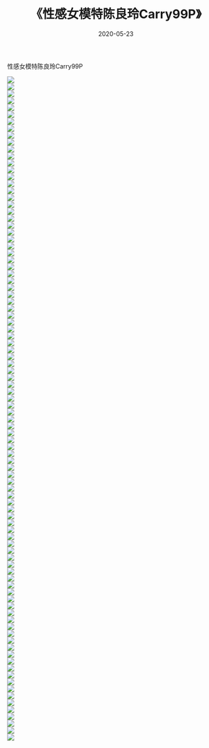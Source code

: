 ﻿---
layout: post
title:  《性感女模特陈良玲Carry99P》
date:   2020-05-23
img: http://pic.660000.xyz/1:/性感/2020/性感女模特陈良玲Carry99P/000.jpg
categories: [美女, 清纯, 唯美]
---

性感女模特陈良玲Carry99P

  ![](http://pic.660000.xyz/1:/性感/2020/性感女模特陈良玲Carry99P/001.jpg) <br> ![](http://pic.660000.xyz/1:/性感/2020/性感女模特陈良玲Carry99P/002.jpg) <br> ![](http://pic.660000.xyz/1:/性感/2020/性感女模特陈良玲Carry99P/003.jpg) <br> ![](http://pic.660000.xyz/1:/性感/2020/性感女模特陈良玲Carry99P/004.jpg) <br> ![](http://pic.660000.xyz/1:/性感/2020/性感女模特陈良玲Carry99P/005.jpg) <br> ![](http://pic.660000.xyz/1:/性感/2020/性感女模特陈良玲Carry99P/006.jpg) <br> ![](http://pic.660000.xyz/1:/性感/2020/性感女模特陈良玲Carry99P/007.jpg) <br> ![](http://pic.660000.xyz/1:/性感/2020/性感女模特陈良玲Carry99P/008.jpg) <br> ![](http://pic.660000.xyz/1:/性感/2020/性感女模特陈良玲Carry99P/009.jpg) <br> ![](http://pic.660000.xyz/1:/性感/2020/性感女模特陈良玲Carry99P/010.jpg) <br> ![](http://pic.660000.xyz/1:/性感/2020/性感女模特陈良玲Carry99P/011.jpg) <br> ![](http://pic.660000.xyz/1:/性感/2020/性感女模特陈良玲Carry99P/012.jpg) <br> ![](http://pic.660000.xyz/1:/性感/2020/性感女模特陈良玲Carry99P/013.jpg) <br> ![](http://pic.660000.xyz/1:/性感/2020/性感女模特陈良玲Carry99P/014.jpg) <br> ![](http://pic.660000.xyz/1:/性感/2020/性感女模特陈良玲Carry99P/015.jpg) <br> ![](http://pic.660000.xyz/1:/性感/2020/性感女模特陈良玲Carry99P/016.jpg) <br> ![](http://pic.660000.xyz/1:/性感/2020/性感女模特陈良玲Carry99P/017.jpg) <br> ![](http://pic.660000.xyz/1:/性感/2020/性感女模特陈良玲Carry99P/018.jpg) <br> ![](http://pic.660000.xyz/1:/性感/2020/性感女模特陈良玲Carry99P/019.jpg) <br> ![](http://pic.660000.xyz/1:/性感/2020/性感女模特陈良玲Carry99P/020.jpg) <br> ![](http://pic.660000.xyz/1:/性感/2020/性感女模特陈良玲Carry99P/021.jpg) <br> ![](http://pic.660000.xyz/1:/性感/2020/性感女模特陈良玲Carry99P/022.jpg) <br> ![](http://pic.660000.xyz/1:/性感/2020/性感女模特陈良玲Carry99P/023.jpg) <br> ![](http://pic.660000.xyz/1:/性感/2020/性感女模特陈良玲Carry99P/024.jpg) <br> ![](http://pic.660000.xyz/1:/性感/2020/性感女模特陈良玲Carry99P/025.jpg) <br> ![](http://pic.660000.xyz/1:/性感/2020/性感女模特陈良玲Carry99P/026.jpg) <br> ![](http://pic.660000.xyz/1:/性感/2020/性感女模特陈良玲Carry99P/027.jpg) <br> ![](http://pic.660000.xyz/1:/性感/2020/性感女模特陈良玲Carry99P/028.jpg) <br> ![](http://pic.660000.xyz/1:/性感/2020/性感女模特陈良玲Carry99P/029.jpg) <br> ![](http://pic.660000.xyz/1:/性感/2020/性感女模特陈良玲Carry99P/030.jpg) <br> ![](http://pic.660000.xyz/1:/性感/2020/性感女模特陈良玲Carry99P/031.jpg) <br> ![](http://pic.660000.xyz/1:/性感/2020/性感女模特陈良玲Carry99P/032.jpg) <br> ![](http://pic.660000.xyz/1:/性感/2020/性感女模特陈良玲Carry99P/033.jpg) <br> ![](http://pic.660000.xyz/1:/性感/2020/性感女模特陈良玲Carry99P/034.jpg) <br> ![](http://pic.660000.xyz/1:/性感/2020/性感女模特陈良玲Carry99P/035.jpg) <br> ![](http://pic.660000.xyz/1:/性感/2020/性感女模特陈良玲Carry99P/036.jpg) <br> ![](http://pic.660000.xyz/1:/性感/2020/性感女模特陈良玲Carry99P/037.jpg) <br> ![](http://pic.660000.xyz/1:/性感/2020/性感女模特陈良玲Carry99P/038.jpg) <br> ![](http://pic.660000.xyz/1:/性感/2020/性感女模特陈良玲Carry99P/039.jpg) <br> ![](http://pic.660000.xyz/1:/性感/2020/性感女模特陈良玲Carry99P/040.jpg) <br> ![](http://pic.660000.xyz/1:/性感/2020/性感女模特陈良玲Carry99P/041.jpg) <br> ![](http://pic.660000.xyz/1:/性感/2020/性感女模特陈良玲Carry99P/042.jpg) <br> ![](http://pic.660000.xyz/1:/性感/2020/性感女模特陈良玲Carry99P/043.jpg) <br> ![](http://pic.660000.xyz/1:/性感/2020/性感女模特陈良玲Carry99P/044.jpg) <br> ![](http://pic.660000.xyz/1:/性感/2020/性感女模特陈良玲Carry99P/045.jpg) <br> ![](http://pic.660000.xyz/1:/性感/2020/性感女模特陈良玲Carry99P/046.jpg) <br> ![](http://pic.660000.xyz/1:/性感/2020/性感女模特陈良玲Carry99P/047.jpg) <br> ![](http://pic.660000.xyz/1:/性感/2020/性感女模特陈良玲Carry99P/048.jpg) <br> ![](http://pic.660000.xyz/1:/性感/2020/性感女模特陈良玲Carry99P/049.jpg) <br> ![](http://pic.660000.xyz/1:/性感/2020/性感女模特陈良玲Carry99P/050.jpg) <br> ![](http://pic.660000.xyz/1:/性感/2020/性感女模特陈良玲Carry99P/051.jpg) <br> ![](http://pic.660000.xyz/1:/性感/2020/性感女模特陈良玲Carry99P/052.jpg) <br> ![](http://pic.660000.xyz/1:/性感/2020/性感女模特陈良玲Carry99P/053.jpg) <br> ![](http://pic.660000.xyz/1:/性感/2020/性感女模特陈良玲Carry99P/054.jpg) <br> ![](http://pic.660000.xyz/1:/性感/2020/性感女模特陈良玲Carry99P/055.jpg) <br> ![](http://pic.660000.xyz/1:/性感/2020/性感女模特陈良玲Carry99P/056.jpg) <br> ![](http://pic.660000.xyz/1:/性感/2020/性感女模特陈良玲Carry99P/057.jpg) <br> ![](http://pic.660000.xyz/1:/性感/2020/性感女模特陈良玲Carry99P/058.jpg) <br> ![](http://pic.660000.xyz/1:/性感/2020/性感女模特陈良玲Carry99P/059.jpg) <br> ![](http://pic.660000.xyz/1:/性感/2020/性感女模特陈良玲Carry99P/060.jpg) <br> ![](http://pic.660000.xyz/1:/性感/2020/性感女模特陈良玲Carry99P/061.jpg) <br> ![](http://pic.660000.xyz/1:/性感/2020/性感女模特陈良玲Carry99P/062.jpg) <br> ![](http://pic.660000.xyz/1:/性感/2020/性感女模特陈良玲Carry99P/063.jpg) <br> ![](http://pic.660000.xyz/1:/性感/2020/性感女模特陈良玲Carry99P/064.jpg) <br> ![](http://pic.660000.xyz/1:/性感/2020/性感女模特陈良玲Carry99P/065.jpg) <br> ![](http://pic.660000.xyz/1:/性感/2020/性感女模特陈良玲Carry99P/066.jpg) <br> ![](http://pic.660000.xyz/1:/性感/2020/性感女模特陈良玲Carry99P/067.jpg) <br> ![](http://pic.660000.xyz/1:/性感/2020/性感女模特陈良玲Carry99P/068.jpg) <br> ![](http://pic.660000.xyz/1:/性感/2020/性感女模特陈良玲Carry99P/069.jpg) <br> ![](http://pic.660000.xyz/1:/性感/2020/性感女模特陈良玲Carry99P/070.jpg) <br> ![](http://pic.660000.xyz/1:/性感/2020/性感女模特陈良玲Carry99P/071.jpg) <br> ![](http://pic.660000.xyz/1:/性感/2020/性感女模特陈良玲Carry99P/072.jpg) <br> ![](http://pic.660000.xyz/1:/性感/2020/性感女模特陈良玲Carry99P/073.jpg) <br> ![](http://pic.660000.xyz/1:/性感/2020/性感女模特陈良玲Carry99P/074.jpg) <br> ![](http://pic.660000.xyz/1:/性感/2020/性感女模特陈良玲Carry99P/075.jpg) <br> ![](http://pic.660000.xyz/1:/性感/2020/性感女模特陈良玲Carry99P/076.jpg) <br> ![](http://pic.660000.xyz/1:/性感/2020/性感女模特陈良玲Carry99P/077.jpg) <br> ![](http://pic.660000.xyz/1:/性感/2020/性感女模特陈良玲Carry99P/078.jpg) <br> ![](http://pic.660000.xyz/1:/性感/2020/性感女模特陈良玲Carry99P/079.jpg) <br> ![](http://pic.660000.xyz/1:/性感/2020/性感女模特陈良玲Carry99P/080.jpg) <br> ![](http://pic.660000.xyz/1:/性感/2020/性感女模特陈良玲Carry99P/081.jpg) <br> ![](http://pic.660000.xyz/1:/性感/2020/性感女模特陈良玲Carry99P/082.jpg) <br> ![](http://pic.660000.xyz/1:/性感/2020/性感女模特陈良玲Carry99P/083.jpg) <br> ![](http://pic.660000.xyz/1:/性感/2020/性感女模特陈良玲Carry99P/084.jpg) <br> ![](http://pic.660000.xyz/1:/性感/2020/性感女模特陈良玲Carry99P/085.jpg) <br> ![](http://pic.660000.xyz/1:/性感/2020/性感女模特陈良玲Carry99P/086.jpg) <br> ![](http://pic.660000.xyz/1:/性感/2020/性感女模特陈良玲Carry99P/087.jpg) <br> ![](http://pic.660000.xyz/1:/性感/2020/性感女模特陈良玲Carry99P/088.jpg) <br> ![](http://pic.660000.xyz/1:/性感/2020/性感女模特陈良玲Carry99P/089.jpg) <br> ![](http://pic.660000.xyz/1:/性感/2020/性感女模特陈良玲Carry99P/090.jpg) <br> ![](http://pic.660000.xyz/1:/性感/2020/性感女模特陈良玲Carry99P/091.jpg) <br> ![](http://pic.660000.xyz/1:/性感/2020/性感女模特陈良玲Carry99P/092.jpg) <br> ![](http://pic.660000.xyz/1:/性感/2020/性感女模特陈良玲Carry99P/093.jpg) <br> ![](http://pic.660000.xyz/1:/性感/2020/性感女模特陈良玲Carry99P/094.jpg) <br> ![](http://pic.660000.xyz/1:/性感/2020/性感女模特陈良玲Carry99P/095.jpg) <br> ![](http://pic.660000.xyz/1:/性感/2020/性感女模特陈良玲Carry99P/096.jpg) <br>